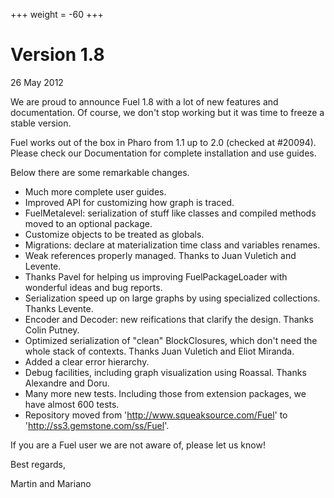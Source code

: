 +++
weight = -60
+++

# Version 1.8
26 May 2012

We are proud to announce Fuel 1.8 with a lot of new features and documentation. Of course, we don't stop working but it was time to freeze a stable version.

Fuel works out of the box in Pharo from 1.1 up to 2.0 (checked at #20094). Please check our Documentation for complete installation and use guides.

Below there are some remarkable changes.

- Much more complete user guides.
- Improved API for customizing how graph is traced.
- FuelMetalevel: serialization of stuff like classes and compiled methods moved to an optional package.
- Customize objects to be treated as globals.
- Migrations: declare at materialization time class and variables renames.
- Weak references properly managed. Thanks to Juan Vuletich and Levente.
- Thanks Pavel for helping us improving FuelPackageLoader with wonderful ideas and bug reports.
- Serialization speed up on large graphs by using specialized collections. Thanks Levente.
- Encoder and Decoder: new reifications that clarify the design. Thanks Colin Putney.
- Optimized serialization of "clean" BlockClosures, which don't need the whole stack of contexts. Thanks Juan Vuletich and Eliot Miranda.
- Added a clear error hierarchy.
- Debug facilities, including graph visualization using Roassal. Thanks Alexandre and Doru.
- Many more new tests. Including those from extension packages, we have almost 600 tests.
- Repository moved from 'http://www.squeaksource.com/Fuel' to 'http://ss3.gemstone.com/ss/Fuel'.

If you are a Fuel user we are not aware of, please let us know!

Best regards,

Martin and Mariano
